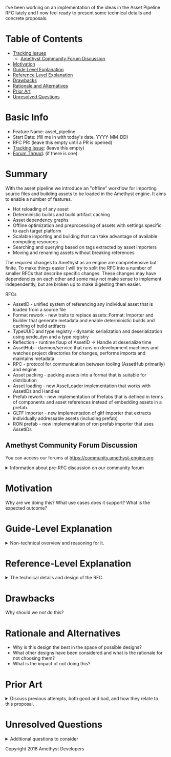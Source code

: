 I've been working on an implementation of the ideas in the Asset Pipeline RFC lately and I now feel ready to present some technical details and concrete proposals.

# Table of Contents

- [Tracking Issues](#tracking-issue)
  - [Amethyst Community Forum Discussion](#forum-discussion)
- [Motivation]
- [Guide Level Explanation](#guide-level-explanation)
- [Reference Level Explanation](#reference-level-explanation)
- [Drawbacks]
- [Rationale and Alternatives](#rationale-and-alternatives)
- [Prior Art](#prior-art)
- [Unresolved Questions](#unresolved-questions)

# Basic Info
[basic]: #basic-info

- Feature Name: asset_pipeline
- Start Date: (fill me in with today's date, YYYY-MM-DD)
- RFC PR: (leave this empty until a PR is opened)
- [Tracking Issue](#tracking-issue): (leave this empty)
- [Forum Thread](#forum-discussion): (if there is one)

# Summary
[summary]: #summary

With the asset pipeline we introduce an "offline" workflow for importing source files and building assets to be loaded in the Amethyst engine. It aims to enable a number of features.
- Hot reloading of any asset
- Deterministic builds and build artifact caching
- Asset dependency graphs
- Offline optimization and preprocessing of assets with settings specific to each target platform
- Scalable importing and building that can take advantage of available computing resources
- Searching and querying based on tags extracted by asset importers
- Moving and renaming assets without breaking references

The required changes to Amethyst as an engine are comprehensive but finite. To make things easier I will try to split the RFC into a number of smaller RFCs that describe specific changes. These changes may have dependencies on each other and some may not make sense to implement independently, but are broken up to make digesting them easier.

RFCs
- AssetID - unified system of referencing any individual asset that is loaded from a source file
- Format rework - new traits to replace assets::Format: Importer and Builder that generate metadata and enable deterministic builds and caching of build artifacts
- TypeUUID and type registry - dynamic serialization and deserialization using serde_dyn and a type registry
- Reflection - runtime fixup of AssetID -> Handle at deserialize time
- AssetHub - daemon/service that runs on development machines and watches project directories for changes, performs imports and maintains metadata
- RPC - protocol for communication between tooling (AssetHub primarily) and engine
- Asset packing - packing assets into a format that is suitable for distribution
- Asset loading - new AssetLoader implementation that works with AssetIDs and Handles
- Prefab rework - new implementation of Prefabs that is defined in terms of components and asset references instead of embedding assets in a prefab.
- GLTF Importer - new implementation of gltf importer that extracts individually addressable assets (including prefab)
- RON prefab - new implementation of ron prefab importer that uses AssetIDs


## Amethyst Community Forum Discussion
You can access our forums at https://community.amethyst-engine.org

[forum-discussion]: #forum-discussion
<details>
<summary>Information about pre-RFC discussion on our community forum</summary>
There is a category on our forums for what can be considered pre-RFC discussion. It is a good place to get some quick feedback from the community without having to go through the entire process.

This is not required, but if one exists and contains useful information, you may place a link to it here.
</details>

# Motivation
[motivation]: #motivation
Why are we doing this? What use cases does it support? What is the expected outcome?

# Guide-Level Explanation
[guide-level-explanation]: #guide-level-explanation
<details>

<summary>Non-technical overview and reasoning for it.</summary>
Explain the proposal as if it was already included in the language and you were teaching it to another Amethyst programmer. That generally means:

- Introducing new named concepts.
- Explaining the feature largely in terms of examples.
- Explaining how Amethyst developers should *think* about the feature, and how it should impact the way they use Amethyst. It should explain the impact as concretely as possible.
- If applicable, provide sample error messages, deprecation warnings, or migration guidance.
- If applicable, describe the differences between teaching this to existing Amethyst programmers and new Amethyst programmers.

For implementation-oriented RFCs (e.g. for changes to the engine), this section should focus on how engine contributors should think about the change, and give examples of its concrete impact. For policy RFCs, this section should provide an example-driven introduction to the policy, and explain its impact in concrete terms.
</details>

# Reference-Level Explanation
[reference-level-explanation]: #reference-level-explanation
<details>
<summary>The technical details and design of the RFC.</summary>
This is the technical portion of the RFC. Explain the design in sufficient detail that:

- Its interaction with other features is clear.
- It is reasonably clear how the feature would be implemented.
- Corner cases are dissected by example.

The section should return to the examples given in the previous section, and explain more fully how the detailed proposal makes those examples work.
</details>

# Drawbacks
[drawbacks]: #drawbacks

Why should we *not* do this?

# Rationale and Alternatives
[rationale-and-alternatives]: #rationale-and-alternatives

- Why is this design the best in the space of possible designs?
- What other designs have been considered and what is the rationale for not choosing them?
- What is the impact of not doing this?

# Prior Art
[prior-art]: #prior-art
<details>
<summary>Discuss previous attempts, both good and bad, and how they relate to this proposal.</summary>
A few examples of what this can include are:

- For engine, network, web, and rendering proposals: Does this feature exist in other engines and what experience has their community had?
- For community proposals: Is this done by some other community and what were their experiences with it?
- For other teams: What lessons can we learn from what other communities have done here?
- Papers: Are there any published papers or great posts that discuss this? If you have some relevant papers to refer to, this can serve as a more detailed theoretical background.

This section is intended to encourage you as an author to think about the lessons from other engines, provide readers of your RFC with a fuller picture.
If there is no prior art, that is fine - your ideas are interesting to us whether they are brand new or if it is an adaptation from other engines.
</details>

# Unresolved Questions
[unresolved-questions]: #unresolved-questions
<details>
<summary>Additional questions to consider</summary>

- What parts of the design do you expect to resolve through the RFC process before this gets merged?
- What parts of the design do you expect to resolve through the implementation of this feature before stabilization?
- What related issues do you consider out of scope for this RFC that could be addressed in the future independently of the solution that comes out of this RFC?
</details>

Copyright 2018 Amethyst Developers